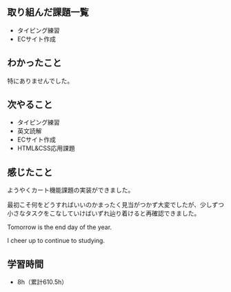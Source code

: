 ## 取り組んだ課題一覧
- タイピング練習
- ECサイト作成
## わかったこと
特にありませんでした。
## 次やること
- タイピング練習
- 英文読解
- ECサイト作成
- HTML&CSS応用課題
## 感じたこと
ようやくカート機能課題の実装ができました。

最初こそ何をどうすればいいのかまったく見当がつかず大変でしたが、少しずつ小さなタスクをこなしていけばいずれ辿り着けると再確認できました。

Tomorrow is the end day of the year.

I cheer up to continue to studying.

## 学習時間
- 8h（累計610.5h）
